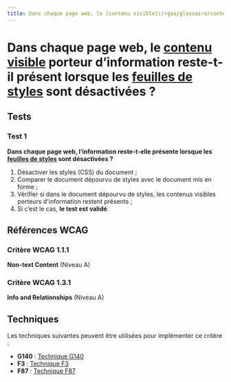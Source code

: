 ```yaml
---
title: Dans chaque page web, le [contenu visible](/rgaa/glossaire/contenu-visible) porteur d’information reste-t-il présent lorsque les [feuilles de styles](/rgaa/glossaire/feuille-de-style) sont désactivées ?
---
```


# Dans chaque page web, le [contenu visible](/rgaa/glossaire/contenu-visible) porteur d’information reste-t-il présent lorsque les [feuilles de styles](/rgaa/glossaire/feuille-de-style) sont désactivées ?



## Tests

### Test 1

**Dans chaque page web, l’information reste-t-elle présente lorsque les [feuilles de styles](/rgaa/glossaire/feuille-de-style) sont désactivées ?**

1. Désactiver les styles (CSS) du document ;
2. Comparer le document dépourvu de styles avec le document mis en forme ;
3. Vérifier si dans le document dépourvu de styles, les contenus visibles porteurs d'information restent présents ;
4. Si c’est le cas, **le test est validé**.



## Références WCAG

### Critère WCAG 1.1.1

**Non-text Content** (Niveau A)

### Critère WCAG 1.3.1

**Info and Relationships** (Niveau A)



## Techniques

Les techniques suivantes peuvent être utilisées pour implémenter ce critère :

- **G140** : [Technique G140](https://www.w3.org/WAI/WCAG21/Techniques/html/G140)
- **F3** : [Technique F3](https://www.w3.org/WAI/WCAG21/Techniques/html/F3)
- **F87** : [Technique F87](https://www.w3.org/WAI/WCAG21/Techniques/html/F87)

